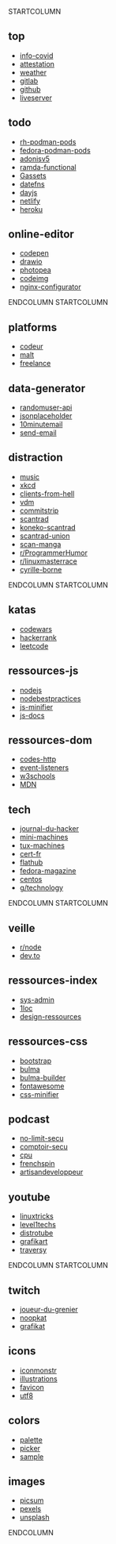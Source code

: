 
STARTCOLUMN

## top

* [info-covid](https://www.gouvernement.fr/info-coronavirus)
* [attestation](https://media.interieur.gouv.fr/deplacement-covid-19/)
* [weather](https://www.meteorama.fr/86000.html?v=heure-par-heure)
* [gitlab](https://gitlab.com/users/franckf/projects)
* [github](https://github.com/franckf-git)
* [liveserver](http://127.0.0.1:5500/)

## todo

* [rh-podman-pods](https://www.redhat.com/sysadmin/compose-podman-pods)
* [fedora-podman-pods](https://fedoramagazine.org/podman-pods-fedora-containers/)
* [adonisv5](https://preview.adonisjs.com/guides/http/form-submissions)
* [ramda-functional](https://ramdajs.com/docs/)
* [Gassets](https://github.com/Grafikart/Grafikart.fr/blob/master/assets/app.js)
* [datefns](https://date-fns.org/)
* [dayjs](https://day.js.org/en/)
* [netlify](https://www.netlify.com/)
* [heroku](https://www.heroku.com/)

## online-editor

* [codepen](https://codepen.io/pen/)
* [drawio](https://www.draw.io/)
* [photopea](https://www.photopea.com/)
* [codeimg](https://codeimg.io/)
* [nginx-configurator](https://www.digitalocean.com/community/tools/nginx)

ENDCOLUMN
STARTCOLUMN

## platforms

* [codeur](https://www.codeur.com/)
* [malt](https://www.malt.fr/)
* [freelance](https://www.freelance-info.fr/missions.php)

## data-generator

* [randomuser-api](https://www.randomuser.me/documentation#howto)
* [jsonplaceholder](https://jsonplaceholder.typicode.com/)
* [10minutemail](https://10minutemail.com)
* [send-email](https://send-email.org/)

## distraction

* [music](https://icecast.radiofrance.fr/fiprock-midfi.mp3)
* [xkcd](https://www.xkcd.com)
* [clients-from-hell](https://clientsfromhell.net)
* [vdm](https://www.viedemerde.fr)
* [commitstrip](https://www.commitstrip.com/fr/?)
* [scantrad](https://scantrad.fr)
* [koneko-scantrad](https://lel.koneko-scantrad.fr)
* [scantrad-union](https://www.scantrad-union.com/)
* [scan-manga](https://www.scan-manga.com)
* [r/ProgrammerHumor](https://www.reddit.com/r/ProgrammerHumor)
* [r/linuxmasterrace](https://www.reddit.com/r/linuxmasterrace)
* [cyrille-borne](https://cyrille-borne.com)

ENDCOLUMN
STARTCOLUMN

## katas

* [codewars](https://www.codewars.com)
* [hackerrank](https://www.hackerrank.com/)
* [leetcode](https://leetcode.com/)

## ressources-js

* [nodejs](https://nodejs.org/fr/docs/)
* [nodebestpractices](https://github.com/goldbergyoni/nodebestpractices/blob/master/README.md)
* [js-minifier](https://javascript-minifier.com/)
* [js-docs](https://jsdoc.app/index.html#block-tags)

## ressources-dom

* [codes-http](https://fr.wikipedia.org/wiki/Liste_des_codes_HTTP)
* [event-listeners](https://www.w3schools.com/jsref/dom_obj_event.asp)
* [w3schools](https://www.w3schools.com/)
* [MDN](https://developer.mozilla.org/fr/docs/Web)

## tech

* [journal-du-hacker](https://www.journalduhacker.net/recent)
* [mini-machines](https://www.minimachines.net)
* [tux-machines](http://www.tuxmachines.org)
* [cert-fr](https://www.cert.ssi.gouv.fr)
* [flathub](https://flathub.org/apps/collection/recently-updated)
* [fedora-magazine](https://fedoramagazine.org)
* [centos](https://blog.centos.org)
* [g/technology](https://boards.4channel.org/g/catalog)

ENDCOLUMN
STARTCOLUMN

## veille

* [r/node](https://www.reddit.com/r/node)
* [dev.to](https://dev.to/)

## ressources-index

* [sys-admin](https://github.com/n1trux/awesome-sysadmin/blob/master/README.md)
* [1loc](https://1loc.dev/)
* [design-ressources](https://github.com/bradtraversy/design-resources-for-developers/blob/master/readme.md)

## ressources-css

* [bootstrap](https://www.w3schools.com/bootstrap4/default.asp)
* [bulma](https://bulma.io/documentation/)
* [bulma-builder](https://bulma.dev/)
* [fontawesome](https://fontawesome.com/icons?d=gallery)
* [css-minifier](https://cssminifier.com/)

## podcast

* [no-limit-secu](https://www.nolimitsecu.fr)
* [comptoir-secu](https://www.comptoirsecu.fr)
* [cpu](https://cpu.dascritch.net/)
* [frenchspin](https://frenchspin.fr)
* [artisandeveloppeur](https://artisandeveloppeur.fr/blog/)

## youtube

* [linuxtricks](https://www.youtube.com/channel/UCDKPGD9T00eS_l--D_DRTUQ/videos)
* [level1techs](https://www.youtube.com/channel/UC4w1YQAJMWOz4qtxinq55LQ/videos)
* [distrotube](https://www.youtube.com/channel/UCVls1GmFKf6WlTraIb_IaJg/videos)
* [grafikart](https://www.youtube.com/channel/UCj_iGliGCkLcHSZ8eqVNPDQ/videos)
* [traversy](https://www.youtube.com/user/TechGuyWeb/videos)

ENDCOLUMN
STARTCOLUMN

## twitch

* [joueur-du-grenier](https://www.twitch.tv/joueur_du_grenier/videos)
* [noopkat](https://www.twitch.tv/noopkat/videos)
* [grafikat](https://www.twitch.tv/grafikart/videos)

## icons

* [iconmonstr](https://iconmonstr.com/)
* [illustrations](https://undraw.co/)
* [favicon](https://realfavicongenerator.net/)
* [utf8](https://unicode-table.com/fr/)

## colors

* [palette](https://coolors.co/browser/best/1)
* [picker](https://material.io/design/color/#tools-for-picking-colors)
* [sample](https://material.io/resources/color/#!/?view.left=0&view.right=1)

## images

* [picsum](https://picsum.photos/)
* [pexels](https://www.pexels.com/)
* [unsplash](https://unsplash.com/)

ENDCOLUMN

